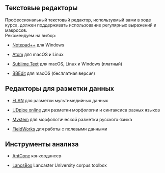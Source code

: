 ## Текстовые редакторы

Профессиональный текстовый редактор, используемый вами в ходе курса, должен поддерживать использование регулярных выражений и макросов.  
Рекомендуем на выбор:

* [Notepad++](https://notepad-plus-plus.org) для Windows

* [Atom](https://atom.io) для macOS и Linux

* [Sublime Text](https://www.sublimetext.com/) для macOS, Linux и Windows (платный)

* [BBEdit](https://www.barebones.com/products/bbedit/download.html) для macOS (бесплатная версия)



## Редакторы для разметки данных  

* [ELAN](https://archive.mpi.nl/tla/elan) для разметки мультимедийных данных    

* [UDpipe online](https://lindat.mff.cuni.cz/services/udpipe/) для разметки морфологии и синтаксиса разных языков   

* [Mystem](http://web-corpora.net/wsgi/mystemplus.wsgi/mystemplus/tagger/mystem/) для морфологической разметки русского языка  

* [FieldWorks](https://software.sil.org/fieldworks/) для работы с полевыми данными  



## Инструменты анализа  

* [AntConc](https://www.laurenceanthony.net/software/antconc/)  конкордансер  

* [LancsBox](http://corpora.lancs.ac.uk/lancsbox/) Lancaster University corpus toolbox
